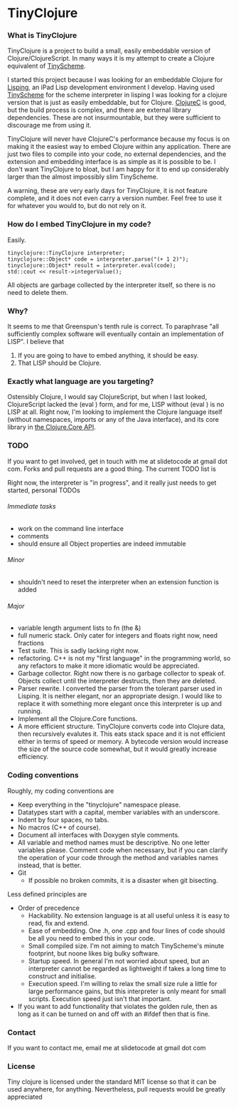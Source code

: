 # TinyClojure

### What is TinyClojure

TinyClojure is a project to build a small, easily embeddable version of Clojure/ClojureScript. In many ways it is my attempt to create a Clojure equivalent of [TinyScheme](http://tinyscheme.sourceforge.net/home.html).

I started this project because I was looking for an embeddable Clojure for [Lisping](http://slidetocode.com/), an iPad Lisp development environment I develop.  Having used [TinyScheme](http://tinyscheme.sourceforge.net/home.html) for the scheme interpreter in lisping I was looking for a clojure version that is just as easily embeddable, but for Clojure. [ClojureC](https://github.com/schani/clojurec) is good, but the build process is complex, and there are external library dependencies.  These are not insurmountable, but they were sufficient to discourage me from using it.

TinyClojure will never have ClojureC's performance because my focus is on making it the easiest way to embed Clojure within any application.  There are just two files to compile into your code, no external dependencies, and the extension and embedding interface is as simple as it is possible to be.  I don't want TinyClojure to bloat, but I am happy for it to end up considerably larger than the almost impossibly slim TinyScheme.

A warning, these are very early days for TinyClojure, it is not feature complete, and it does not even carry a version number.  Feel free to use it for whatever you would to, but do not rely on it.

### How do I embed TinyClojure in my code?

Easily.

    tinyclojure::TinyClojure interpreter;
    tinyclojure::Object* code = interpreter.parse("(+ 1 2)");
    tinyclojure::Object* result = interpreter.eval(code);
    std::cout << result->integerValue();
    
All objects are garbage collected by the interpreter itself, so there is no need to delete them.


### Why?

It seems to me that Greenspun's tenth rule is correct.  To paraphrase "all sufficiently complex software will eventually contain an implementation of LISP".  I believe that

1. If you are going to have to embed anything, it should be easy.
2. That LISP should be Clojure.


### Exactly what language are you targeting?

Ostensibly Clojure, I would say ClojureScript, but when I last looked, ClojureScript lacked the (eval ) form, and for me, LISP without (eval ) is no LISP at all.  Right now, I'm looking to implement the Clojure language itself (without namespaces, imports or any of the Java interface), and its core library in [the Clojure.Core API](http://richhickey.github.com/clojure/clojure.core-api.html).

### TODO

If you want to get involved, get in touch with me at slidetocode at gmail dot com.  Forks and pull requests are a good thing.  The current TODO list is

Right now, the interpreter is "in progress", and it really just needs to get started, personal TODOs

###### Immediate tasks
* work on the command line interface
* comments
* should ensure all Object properties are indeed immutable

###### Minor
* shouldn't need to reset the interpreter when an extension function is added

###### Major
* variable length argument lists to fn (the &)
* full numeric stack.  Only cater for integers and floats right now, need fractions
* Test suite.  This is sadly lacking right now.
* refactoring.  C++ is not my "first language" in the programming world, so any refactors to make it more idiomatic would be appreciated.
* Garbage collector.  Right now there is no garbage collector to speak of.  Objects collect until the interpreter destructs, then they are deleted.
* Parser rewrite.  I converted the parser from the tolerant parser used in Lisping.  It is neither elegant, nor an appropriate design.  I would like to replace it with something more elegant once this interpreter is up and running.
* Implement all the Clojure.Core functions.
* A more efficient structure.  TinyClojure converts code into Clojure data, then recursively evalutes it.  This eats stack space and it is not efficient either in terms of speed or memory.  A bytecode version would increase the size of the source code somewhat, but it would greatly increase efficiency.


### Coding conventions

Roughly, my coding conventions are

* Keep everything in the "tinyclojure" namespace please.
* Datatypes start with a capital, member variables with an underscore.
* Indent by four spaces, no tabs.
* No macros (C++ of course).
* Document all interfaces with Doxygen style comments.
* All variable and method names must be descriptive.  No one letter variables please.  Comment code when necessary, but if you can clarify the operation of your code through the method and variables names instead, that is better.
* Git
    * If possible no broken commits, it is a disaster when git bisecting.

Less defined principles are

* Order of precedence
    * Hackability.  No extension language is at all useful unless it is easy to read, fix and extend.
    * Ease of embedding.  One .h, one .cpp and four lines of code should be all you need to embed this in your code.
    * Small compiled size.  I'm not aiming to match TinyScheme's minute footprint, but noone likes big bulky software.
    * Startup speed.  In general I'm not worried about speed, but an interpreter cannot be regarded as lightweight if takes a long time to construct and initialise.
    * Execution speed.  I'm willing to relax the small size rule a little for large performance gains, but this interpreter is only meant for small scripts.  Execution speed just isn't that important.
* If you want to add functionality that violates the golden rule, then as long as it can be turned on and off with an #ifdef then that is fine.


### Contact

If you want to contact me, email me at slidetocode at gmail dot com


### License

Tiny clojure is licensed under the standard MIT license so that it can be used anywhere, for anything.  Nevertheless, pull requests would be greatly appreciated